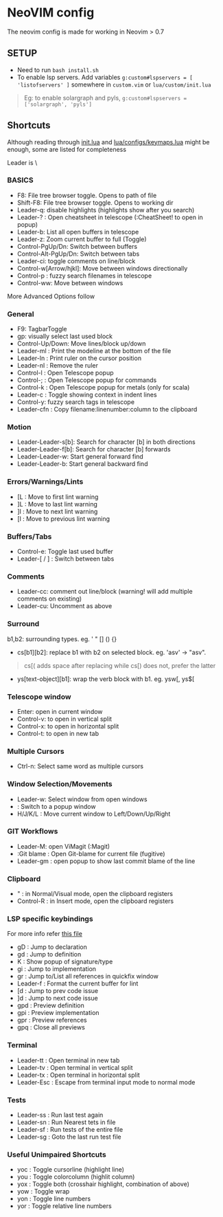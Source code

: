 # NeoVIM config

The neovim config is made for working in Neovim > 0.7

## SETUP
- Need to run `bash install.sh`
- To enable lsp servers. Add variables `g:custom#lspservers = [ 'listofservers' ]` somewhere in `custom.vim` or `lua/custom/init.lua`
> Eg: to enable solargraph and pyls, `g:custom#lspservers = ['solargraph', 'pyls']`

## Shortcuts
Although reading through [init.lua](init.lua) and [lua/configs/keymaps.lua](lua/configs/keymaps.lua) might be enough, some are listed for completeness

Leader is \

### BASICS
* F8: File tree browser toggle. Opens to path of file
* Shift-F8: File tree browser toggle. Opens to working dir
* Leader-q: disable highlights (highlights show after you search)
* Leader-? : Open cheatsheet in telescope (:CheatSheet! to open in popup)
* Leader-b: List all open buffers in telescope
* Leader-z: Zoom current buffer to full (Toggle)
* Control-PgUp/Dn: Switch between buffers
* Control-Alt-PgUp/Dn: Switch between tabs
* Leader-ci: toggle comments on line/block
* Control-w[Arrow/hjkl]: Move between windows directionally
* Control-p : fuzzy search filenames in telescope
* Control-ww: Move between windows

More Advanced Options follow

### General
* F9: TagbarToggle
* gp: visually select last used block
* Control-Up/Down: Move lines/block up/down
* Leader-ml : Print the modeline at the bottom of the file
* Leader-ln : Print ruler on the cursor position
* Leader-nl : Remove the ruler
* Control-l : Open Telescope popup
* Control-; : Open Telescope popup for commands
* Control-k : Open Telescope popup for metals (only for scala)
* Leader-c  : Toggle showing context in indent lines
* Control-y: fuzzy search tags in telescope
* Leader-cfn : Copy filename:linenumber:column to the clipboard

### Motion
* Leader-Leader-s[b]: Search for character [b] in both directions
* Leader-Leader-f[b]: Search for character [b] forwards
* Leader-Leader-w: Start general forward find
* Leader-Leader-b: Start general backward find

### Errors/Warnings/Lints
* [L : Move to first lint warning
* ]L : Move to last lint warning
* ]l : Move to next lint warning
* [l : Move to previous lint warning

### Buffers/Tabs
* Control-e: Toggle last used buffer
* Leader-[ / ] : Switch between tabs


### Comments
* Leader-cc: comment out line/block (warning! will add multiple comments on existing)
* Leader-cu: Uncomment as above

### Surround
b1,b2: surrounding types. eg. ' " [] () {}
* cs[b1][b2]: replace b1 with b2 on selected block. eg. 'asv' -> "asv".

> cs[( adds space after replacing while cs[) does not, prefer the latter

* ys[text-object][b1]: wrap the verb block with b1. eg. ysw[, ys$[


### Telescope window
* Enter: open in current window
* Control-v: to open in vertical split
* Control-x: to open in horizontal split
* Control-t: to open in new tab

### Multiple Cursors
* Ctrl-n: Select same word as multiple cursors

### Window Selection/Movements
* Leader-w: Select window from open windows
* <Control-W><Space> : Switch to a popup window
* <Control-W>H/J/K/L : Move current window to Left/Down/Up/Right

### GIT Workflows

* Leader-M: open ViMagit (:Magit)
* :Git blame : Open Git-blame for current file (fugitive)
* Leader-gm : open popup to show last commit blame of the line

### Clipboard
* " : in Normal/Visual mode, open the clipboard registers
* Control-R : in Insert mode, open the clipboard registers

### LSP specific keybindings

For more info refer [this file](lua/configs/lsp.lua)

* gD : Jump to declaration
* gd : Jump to definition
* K : Show popup of signature/type
* gi : Jump to implementation
* gr : Jump to/List all references in quickfix window
* Leader-f : Format the current buffer for lint
* [d : Jump to prev code issue
* ]d : Jump to next code issue
* gpd : Preview definition
* gpi : Preview implementation
* gpr : Preview references
* gpq : Close all previews

### Terminal
* Leader-tt : Open terminal in new tab
* Leader-tv : Open terminal in vertical split
* Leader-tx : Open terminal in horizontal split
* Leader-Esc : Escape from terminal input mode to normal mode

### Tests
* Leader-ss : Run last test again
* Leader-sn : Run Nearest tets in file
* Leader-sf : Run tests of the entire file
* Leader-sg : Goto the last run test file

### Useful Unimpaired Shortcuts

* yoc : Toggle cursorline (highlight line)
* you : Toggle colorcolumn (highlit column)
* yox : Toggle both (crosshair highlight, combination of above)
* yow : Toggle wrap
* yon : Toggle line numbers
* yor : Toggle relative line numbers
